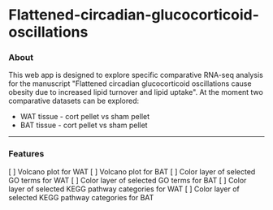 # Flattened-circadian-glucocorticoid-oscillations

### About
This web app is designed to explore specific comparative RNA-seq analysis for the manuscript "Flattened circadian glucocorticoid oscillations cause obesity due to increased lipid turnover and lipid uptake". At the moment two comparative datasets can be explored:
* WAT tissue - cort pellet vs sham pellet
* BAT tissue - cort pellet vs sham pellet

---

### Features
[ ] Volcano plot for WAT
[ ] Volcano plot for BAT
[ ] Color layer of selected GO terms for WAT
[ ] Color layer of selected GO terms for BAT
[ ] Color layer of selected KEGG pathway categories for WAT
[ ] Color layer of selected KEGG pathway categories for BAT
